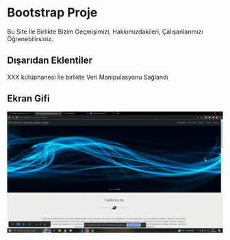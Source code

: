<h1>Bootstrap Proje</h1>

Bu Site İle Birlikte Bizim Geçmişimizi, Hakkımızdakileri, Çalışanlarımızı Öğrenebilirsiniz.

<h2>Dışarıdan Eklentiler</h2>

XXX kütüphanesi İle birlikte Veri Manipulasyonu Sağlandı

<h2>Ekran Gifi</h2>

![](ekranbtsgif.gif)
